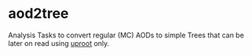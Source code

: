 # aod2tree

Analysis Tasks to convert regular (MC) AODs to simple Trees that can be later on read using [uproot](https://github.com/scikit-hep/uproot4) only.
